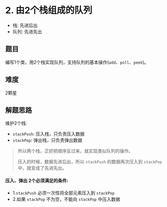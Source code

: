 # 2. 由2个栈组成的队列

* 栈: 先进后出
* 队列: 先进先出

## 题目
编写1个类，用2个栈实现队列，支持队列的基本操作(`add`、`poll`、`peek`)。

## 难度
2颗星

##  解题思路
维护2个栈:
* `stackPush`: 压入栈，只负责压入数据
* `stackPop`: 弹出栈，只负责弹出数据

> 所以两个栈，正好把顺序反过来，就实现类似队列的操作。
>
> 压入的时候，数据先进后出，所以 `stackPush` 的数据再次压入到 `stackPop`中，就变成了先进先出。

#### 压入、弹出 2个必须满足的条件:
* 1.`stackPush` 必须一次性将全部元素压入到 `stackPop`
* 2.如果 `stackPop` 不为空，不能向 `stackPop` 中压入数据
